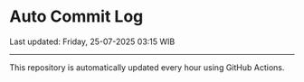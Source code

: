 # Auto Commit Log

Last updated: Friday, 25-07-2025 03:15 WIB

---

This repository is automatically updated every hour using GitHub Actions.
